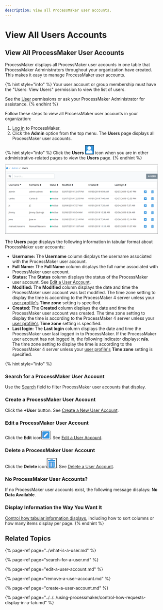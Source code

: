```yaml
---
description: View all ProcessMaker user accounts.
---
```


# View All Users Accounts

## View All ProcessMaker User Accounts <a id="view-all-scripts"></a>

ProcessMaker displays all ProcessMaker user accounts in one table that ProcessMaker Administrators throughout your organization have created. This makes it easy to manage ProcessMaker user accounts.

{% hint style="info" %}
Your user account or group membership must have the "Users: View Users" permission to view the list of users.

See the [User](../../permission-descriptions-for-users-and-groups.md#users) permissions or ask your ProcessMaker Administrator for assistance.
{% endhint %}

Follow these steps to view all ProcessMaker user accounts in your organization:

1. [Log in](../../../using-processmaker/log-in.md#log-in) to ProcessMaker.
2. Click the **Admin** option from the top menu. The **Users** page displays all ProcessMaker user accounts.

{% hint style="info" %}
Click the **Users** ![](../../../.gitbook/assets/users-icon-admin.png) icon when you are in other administrative-related pages to view the **Users** page.
{% endhint %}

![&quot;Users&quot; page displays all users in your organization](../../../.gitbook/assets/users-page-admin%20%281%29.png)

The **Users** page displays the following information in tabular format about ProcessMaker user accounts:

* **Username:** The **Username** column displays the username associated with the ProcessMaker user account.
* **Full Name:** The **Full Name** column displays the full name associated with ProcessMaker user account.
* **Status:** The **Status** column displays the status of the ProcessMaker user account. See [Edit a User Account](edit-a-user-account.md).
* **Modified:** The **Modified** column displays the date and time the ProcessMaker user account was last modified. The time zone setting to display the time is according to the ProcessMaker 4 server unless your [user profile's](../../../using-processmaker/profile-settings.md#change-your-profile-settings) **Time zone** setting is specified.
* **Created:** The **Created** column displays the date and time the ProcessMaker user account was created. The time zone setting to display the time is according to the ProcessMaker 4 server unless your [user profile's](../../../using-processmaker/profile-settings.md#change-your-profile-settings) **Time zone** setting is specified.
* **Last login:** The **Last login** column displays the date and time the ProcessMaker user last logged in to ProcessMaker. If the ProcessMaker user account has not logged in, the following indicator displays: **n/a**. The time zone setting to display the time is according to the ProcessMaker 4 server unless your [user profile's](../../../using-processmaker/profile-settings.md#change-your-profile-settings) **Time zone** setting is specified.

{% hint style="info" %}
### Search for a ProcessMaker User Account

Use the [Search](search-for-a-user.md#search-for-a-processmaker-user-account) field to filter ProcessMaker user accounts that display.

### Create a ProcessMaker User Account

Click the **+User** button. See [Create a New User Account](create-a-user-account.md#create-a-processmaker-user-account).

### Edit a ProcessMaker User Account

Click the **Edit** icon![](../../../.gitbook/assets/edit-icon.png). See [Edit a User Account](edit-a-user-account.md#edit-a-processmaker-user-account).

### Delete a ProcessMaker User Account

Click the **Delete** icon![](../../../.gitbook/assets/trash-icon-process-modeler-processes.png). See [Delete a User Account](remove-a-user-account.md#delete-a-processmaker-user-account).

### No ProcessMaker User Accounts?

If no ProcessMaker user accounts exist, the following message displays: **No Data Available**.

### Display Information the Way You Want It

[Control how tabular information displays](../../../using-processmaker/control-how-requests-display-in-a-tab.md), including how to sort columns or how many items display per page.
{% endhint %}

## Related Topics

{% page-ref page="../what-is-a-user.md" %}

{% page-ref page="search-for-a-user.md" %}

{% page-ref page="edit-a-user-account.md" %}

{% page-ref page="remove-a-user-account.md" %}

{% page-ref page="create-a-user-account.md" %}

{% page-ref page="../../../using-processmaker/control-how-requests-display-in-a-tab.md" %}

